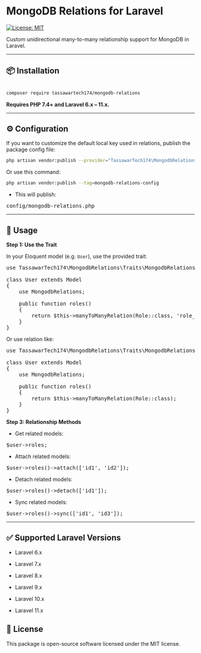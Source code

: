 # MongoDB Relations for Laravel

[![License: MIT](https://img.shields.io/badge/License-MIT-blue.svg)](LICENSE)

Custom unidirectional many-to-many relationship support for MongoDB in Laravel.

---

## 📦 Installation

```bash

composer require tassawartech174/mongodb-relations

```
**Requires PHP 7.4+ and Laravel 6.x – 11.x.**

---

## ⚙️ Configuration

If you want to customize the default local key used in relations, publish the package config file:

```bash
php artisan vendor:publish --provider="TassawarTech174\MongodbRelations\MongodbRelationsServiceProvider" --tag=mongodb-relations-config

```
Or use this command:

```bash
php artisan vendor:publish --tag=mongodb-relations-config

```

- This will publish:

<pre>
config/mongodb-relations.php
</pre>

---

## 🚀 Usage

**Step 1: Use the Trait**

In your Eloquent model (e.g. `User`), use the provided trait:

<pre>
use TassawarTech174\MongodbRelations\Traits\MongodbRelations;

class User extends Model
{
    use MongodbRelations;

    public function roles()
    {
        return $this->manyToManyRelation(Role::class, 'role_ids');
    }
}
</pre>

Or use relation like:

<pre>
use TassawarTech174\MongodbRelations\Traits\MongodbRelations;

class User extends Model
{
    use MongodbRelations;

    public function roles()
    {
        return $this->manyToManyRelation(Role::class);
    }
}
</pre>

**Step 3: Relationship Methods**

- Get related models:

<pre>
$user->roles;
</pre>

- Attach related models:

<pre>
$user->roles()->attach(['id1', 'id2']);
</pre>

- Detach related models:

<pre>
$user->roles()->detach(['id1']);
</pre>

- Sync related models:

<pre>
$user->roles()->sync(['id1', 'id3']);
</pre>

---

## ✅ Supported Laravel Versions

- Laravel 6.x

- Laravel 7.x

- Laravel 8.x

- Laravel 9.x

- Laravel 10.x

- Laravel 11.x

## 🔐 License

This package is open-source software licensed under the MIT license.
